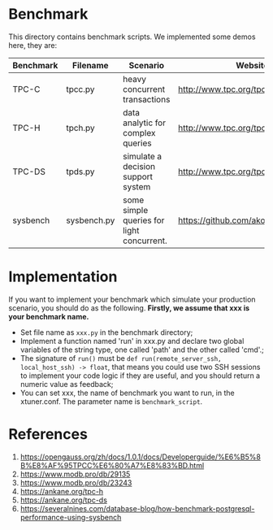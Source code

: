 # Benchmark
This directory contains benchmark scripts. We implemented some demos here, they are:

|Benchmark|Filename|Scenario|Website|
| ------- | ------ | -------| ----- |
|TPC-C|tpcc.py|heavy concurrent transactions|http://www.tpc.org/tpcc/|
|TPC-H|tpch.py|data analytic for complex queries|http://www.tpc.org/tpch/|
|TPC-DS|tpds.py|simulate a decision support system|http://www.tpc.org/tpcds/|
|sysbench|sysbench.py|some simple queries for light concurrent.|https://github.com/akopytov/sysbench|

# Implementation
If you want to implement your benchmark which simulate your 
production scenario, you should do as the following.
**Firstly, we assume that xxx is your benchmark name.**

* Set file name as ```xxx.py``` in the benchmark directory;
* Implement a function named 'run' in xxx.py and declare two global variables of the string type, one called 'path' and the other called 'cmd'.;
* The signature of `run()` must be ```def run(remote_server_ssh, local_host_ssh) -> float```, that 
means you could use two SSH sessions to implement your code logic if they are useful, and you should 
return a numeric value as feedback;
* You can set xxx, the name of benchmark you want to run, in the xtuner.conf. The parameter name is `benchmark_script`.

# References
1. https://opengauss.org/zh/docs/1.0.1/docs/Developerguide/%E6%B5%8B%E8%AF%95TPCC%E6%80%A7%E8%83%BD.html
2. https://www.modb.pro/db/29135
3. https://www.modb.pro/db/23243
4. https://ankane.org/tpc-h
5. https://ankane.org/tpc-ds
6. https://severalnines.com/database-blog/how-benchmark-postgresql-performance-using-sysbench

